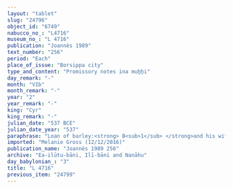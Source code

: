 ```yaml
---
layout: "tablet"
slug: "24796"
object_id: "6749"
nabucco_no_: "L4716"
museum_no_: "L 4716"
publication: "Joannès 1989"
text_number: "256"
period: "Each"
place_of_issue: "Borsippa city"
type_and_content: "Promissory notes ina muẖẖi"
day_remark: "-"
month: "VIb"
month_remark: "-"
year: "2"
year_remark: "-"
king: "Cyr"
king_remark: "-"
julian_date: "537 BCE"
julian_date_year: "537"
paraphrase: "Loan of barley:<strong> B<sub>1</sub> </strong>and his wife<strong> <sup>f</sup>B<sub>2</sub></strong> owe <strong>A</strong> 1;1 kor (216 l) of barley. They will give the barley in Ayyār (II) without interest (<em>hubullu</em>). <strong>A</strong> will pay at the harvest of the field (<em>ebūr eqli</em>) of the irrigation district (<em>tamirtu</em>) Qutānu. This is apart from (<em>elat</em>) the previous promissory note (<em>u&rsquo;iltu</em>) concerning silver. 2 witnesses and the scribe.<br /> &nbsp;<br /> <strong>A</strong> = Nab&ucirc;-iqī&scaron;a/Etellu//Saggilāya; <strong>B<sub>1</sub> </strong>= &Scaron;iriktu/Luṣi-ana-nūr-Marduk//Ilī-bāni; <strong><sup>f</sup>B<sub>2</sub></strong> = <sup>f</sup>Kabtāya/Nab&ucirc;-&scaron;umu-i&scaron;kun//Ilī-bāni, wife of <strong>B<sub>1</sub></strong>; Scribe = S&icirc;n-ahhē-iddin/Nab&ucirc;-ahhē-bulliṭ//Esagil-mansi<br /> &nbsp;"
imported: "Melanie Gross (12/12/2016)"
publication_name: "Joannès 1989 256"
archive: "Ea-ilūtu-bāni, Ilī-bāni and Nanāhu"
day_babylonian_: "3"
title: "L 4716"
previous_item: "24799"
---
```

